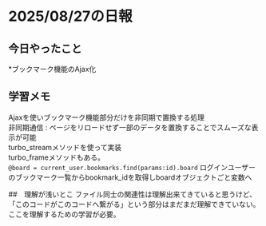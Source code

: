 # 2025/08/27の日報

## 今日やったこと
*ブックマーク機能のAjax化



## 学習メモ
Ajaxを使いブックマーク機能部分だけを非同期で置換する処理<br>
非同期通信 : ページをリロードせず一部のデータを置換することでスムーズな表示が可能<br>
turbo_streamメソッドを使って実装<br>
turbo_frameメソッドもある。<br>
```@board = current_user.bookmarks.find(params:id).board```
ログインユーザーのブックマーク一覧からbookmark_idを取得しboardオブジェクトごと変数へ<br>

##　理解が浅いとこ
ファイル同士の関連性は理解出来てきていると思うけど、「このコードがこのコードへ繋がる」という部分はまだまだ理解できていない。ここを理解するための学習が必要。
